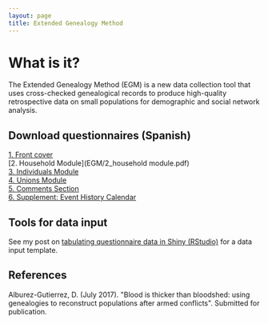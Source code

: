 ```yaml
---
layout: page
title: Extended Genealogy Method
---
```



# What is it?

The Extended Genealogy Method (EGM) is a new data collection tool that uses cross-checked genealogical records to produce high-quality retrospective data on small populations for demographic and social network analysis. 

## Download questionnaires (Spanish)

[1. Front cover](EGM/1_paradata.pdf)  
[2. Household Module](EGM/2_household module.pdf)  
[3. Individuals Module](EGM/3_individuals_module.pdf)  
[4. Unions Module](EGM/4_unions_module.pdf)  
[5. Comments Section](EGM/5_comments.pdf)  
[6. Supplement: Event History Calendar](EGM/6.event_history_calendar_supplement.pdf)  

## Tools for data input

See my post on [tabulating questionnaire data in Shiny (RStudio)](http://alburez.me/code#tabulate-questionnaires) for a data input template.

## References

Alburez-Gutierrez, D. (July 2017). "Blood is thicker than bloodshed: using genealogies to reconstruct populations after armed conflicts". Submitted for publication.
